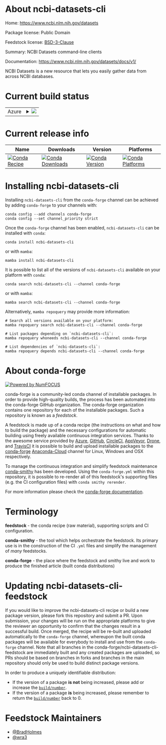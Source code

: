 About ncbi-datasets-cli
=======================

Home: https://www.ncbi.nlm.nih.gov/datasets

Package license: Public Domain

Feedstock license: [BSD-3-Clause](https://github.com/conda-forge/ncbi-datasets-cli-feedstock/blob/main/LICENSE.txt)

Summary: NCBI Datasets command-line clients

Documentation: https://www.ncbi.nlm.nih.gov/datasets/docs/v1/

NCBI Datasets is a new resource that lets you easily gather data from across NCBI databases.


Current build status
====================


<table>
    
  <tr>
    <td>Azure</td>
    <td>
      <details>
        <summary>
          <a href="https://dev.azure.com/conda-forge/feedstock-builds/_build/latest?definitionId=13011&branchName=main">
            <img src="https://dev.azure.com/conda-forge/feedstock-builds/_apis/build/status/ncbi-datasets-cli-feedstock?branchName=main">
          </a>
        </summary>
        <table>
          <thead><tr><th>Variant</th><th>Status</th></tr></thead>
          <tbody><tr>
              <td>linux_64</td>
              <td>
                <a href="https://dev.azure.com/conda-forge/feedstock-builds/_build/latest?definitionId=13011&branchName=main">
                  <img src="https://dev.azure.com/conda-forge/feedstock-builds/_apis/build/status/ncbi-datasets-cli-feedstock?branchName=main&jobName=linux&configuration=linux_64_" alt="variant">
                </a>
              </td>
            </tr><tr>
              <td>osx_64</td>
              <td>
                <a href="https://dev.azure.com/conda-forge/feedstock-builds/_build/latest?definitionId=13011&branchName=main">
                  <img src="https://dev.azure.com/conda-forge/feedstock-builds/_apis/build/status/ncbi-datasets-cli-feedstock?branchName=main&jobName=osx&configuration=osx_64_" alt="variant">
                </a>
              </td>
            </tr><tr>
              <td>win_64</td>
              <td>
                <a href="https://dev.azure.com/conda-forge/feedstock-builds/_build/latest?definitionId=13011&branchName=main">
                  <img src="https://dev.azure.com/conda-forge/feedstock-builds/_apis/build/status/ncbi-datasets-cli-feedstock?branchName=main&jobName=win&configuration=win_64_" alt="variant">
                </a>
              </td>
            </tr>
          </tbody>
        </table>
      </details>
    </td>
  </tr>
</table>

Current release info
====================

| Name | Downloads | Version | Platforms |
| --- | --- | --- | --- |
| [![Conda Recipe](https://img.shields.io/badge/recipe-ncbi--datasets--cli-green.svg)](https://anaconda.org/conda-forge/ncbi-datasets-cli) | [![Conda Downloads](https://img.shields.io/conda/dn/conda-forge/ncbi-datasets-cli.svg)](https://anaconda.org/conda-forge/ncbi-datasets-cli) | [![Conda Version](https://img.shields.io/conda/vn/conda-forge/ncbi-datasets-cli.svg)](https://anaconda.org/conda-forge/ncbi-datasets-cli) | [![Conda Platforms](https://img.shields.io/conda/pn/conda-forge/ncbi-datasets-cli.svg)](https://anaconda.org/conda-forge/ncbi-datasets-cli) |

Installing ncbi-datasets-cli
============================

Installing `ncbi-datasets-cli` from the `conda-forge` channel can be achieved by adding `conda-forge` to your channels with:

```
conda config --add channels conda-forge
conda config --set channel_priority strict
```

Once the `conda-forge` channel has been enabled, `ncbi-datasets-cli` can be installed with `conda`:

```
conda install ncbi-datasets-cli
```

or with `mamba`:

```
mamba install ncbi-datasets-cli
```

It is possible to list all of the versions of `ncbi-datasets-cli` available on your platform with `conda`:

```
conda search ncbi-datasets-cli --channel conda-forge
```

or with `mamba`:

```
mamba search ncbi-datasets-cli --channel conda-forge
```

Alternatively, `mamba repoquery` may provide more information:

```
# Search all versions available on your platform:
mamba repoquery search ncbi-datasets-cli --channel conda-forge

# List packages depending on `ncbi-datasets-cli`:
mamba repoquery whoneeds ncbi-datasets-cli --channel conda-forge

# List dependencies of `ncbi-datasets-cli`:
mamba repoquery depends ncbi-datasets-cli --channel conda-forge
```


About conda-forge
=================

[![Powered by
NumFOCUS](https://img.shields.io/badge/powered%20by-NumFOCUS-orange.svg?style=flat&colorA=E1523D&colorB=007D8A)](https://numfocus.org)

conda-forge is a community-led conda channel of installable packages.
In order to provide high-quality builds, the process has been automated into the
conda-forge GitHub organization. The conda-forge organization contains one repository
for each of the installable packages. Such a repository is known as a *feedstock*.

A feedstock is made up of a conda recipe (the instructions on what and how to build
the package) and the necessary configurations for automatic building using freely
available continuous integration services. Thanks to the awesome service provided by
[Azure](https://azure.microsoft.com/en-us/services/devops/), [GitHub](https://github.com/),
[CircleCI](https://circleci.com/), [AppVeyor](https://www.appveyor.com/),
[Drone](https://cloud.drone.io/welcome), and [TravisCI](https://travis-ci.com/)
it is possible to build and upload installable packages to the
[conda-forge](https://anaconda.org/conda-forge) [Anaconda-Cloud](https://anaconda.org/)
channel for Linux, Windows and OSX respectively.

To manage the continuous integration and simplify feedstock maintenance
[conda-smithy](https://github.com/conda-forge/conda-smithy) has been developed.
Using the ``conda-forge.yml`` within this repository, it is possible to re-render all of
this feedstock's supporting files (e.g. the CI configuration files) with ``conda smithy rerender``.

For more information please check the [conda-forge documentation](https://conda-forge.org/docs/).

Terminology
===========

**feedstock** - the conda recipe (raw material), supporting scripts and CI configuration.

**conda-smithy** - the tool which helps orchestrate the feedstock.
                   Its primary use is in the construction of the CI ``.yml`` files
                   and simplify the management of *many* feedstocks.

**conda-forge** - the place where the feedstock and smithy live and work to
                  produce the finished article (built conda distributions)


Updating ncbi-datasets-cli-feedstock
====================================

If you would like to improve the ncbi-datasets-cli recipe or build a new
package version, please fork this repository and submit a PR. Upon submission,
your changes will be run on the appropriate platforms to give the reviewer an
opportunity to confirm that the changes result in a successful build. Once
merged, the recipe will be re-built and uploaded automatically to the
`conda-forge` channel, whereupon the built conda packages will be available for
everybody to install and use from the `conda-forge` channel.
Note that all branches in the conda-forge/ncbi-datasets-cli-feedstock are
immediately built and any created packages are uploaded, so PRs should be based
on branches in forks and branches in the main repository should only be used to
build distinct package versions.

In order to produce a uniquely identifiable distribution:
 * If the version of a package **is not** being increased, please add or increase
   the [``build/number``](https://docs.conda.io/projects/conda-build/en/latest/resources/define-metadata.html#build-number-and-string).
 * If the version of a package **is** being increased, please remember to return
   the [``build/number``](https://docs.conda.io/projects/conda-build/en/latest/resources/define-metadata.html#build-number-and-string)
   back to 0.

Feedstock Maintainers
=====================

* [@BradHolmes](https://github.com/BradHolmes/)
* [@wra3](https://github.com/wra3/)

